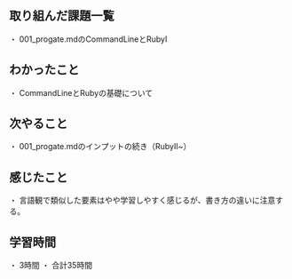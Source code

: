 ## 取り組んだ課題一覧
・ 001_progate.mdのCommandLineとRubyⅠ
## わかったこと
・ CommandLineとRubyの基礎について
## 次やること
・ 001_progate.mdのインプットの続き（RubyⅡ~）
## 感じたこと
・ 言語観で類似した要素はやや学習しやすく感じるが、書き方の違いに注意する。
## 学習時間
・ 3時間
・ 合計35時間
